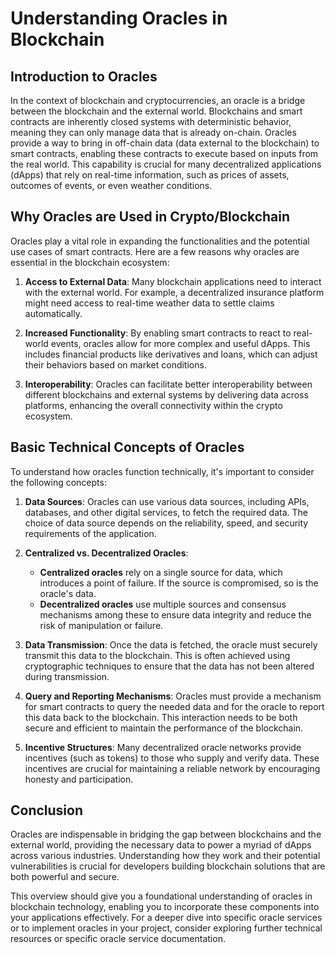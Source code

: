# Understanding Oracles in Blockchain

## Introduction to Oracles

In the context of blockchain and cryptocurrencies, an oracle is a bridge between the blockchain and the external world. Blockchains and smart contracts are inherently closed systems with deterministic behavior, meaning they can only manage data that is already on-chain. Oracles provide a way to bring in off-chain data (data external to the blockchain) to smart contracts, enabling these contracts to execute based on inputs from the real world. This capability is crucial for many decentralized applications (dApps) that rely on real-time information, such as prices of assets, outcomes of events, or even weather conditions.

## Why Oracles are Used in Crypto/Blockchain

Oracles play a vital role in expanding the functionalities and the potential use cases of smart contracts. Here are a few reasons why oracles are essential in the blockchain ecosystem:

1. **Access to External Data**: Many blockchain applications need to interact with the external world. For example, a decentralized insurance platform might need access to real-time weather data to settle claims automatically.

2. **Increased Functionality**: By enabling smart contracts to react to real-world events, oracles allow for more complex and useful dApps. This includes financial products like derivatives and loans, which can adjust their behaviors based on market conditions.

3. **Interoperability**: Oracles can facilitate better interoperability between different blockchains and external systems by delivering data across platforms, enhancing the overall connectivity within the crypto ecosystem.

## Basic Technical Concepts of Oracles

To understand how oracles function technically, it's important to consider the following concepts:

1. **Data Sources**: Oracles can use various data sources, including APIs, databases, and other digital services, to fetch the required data. The choice of data source depends on the reliability, speed, and security requirements of the application.

2. **Centralized vs. Decentralized Oracles**: 
   - **Centralized oracles** rely on a single source for data, which introduces a point of failure. If the source is compromised, so is the oracle's data.
   - **Decentralized oracles** use multiple sources and consensus mechanisms among these to ensure data integrity and reduce the risk of manipulation or failure.

3. **Data Transmission**: Once the data is fetched, the oracle must securely transmit this data to the blockchain. This is often achieved using cryptographic techniques to ensure that the data has not been altered during transmission.

4. **Query and Reporting Mechanisms**: Oracles must provide a mechanism for smart contracts to query the needed data and for the oracle to report this data back to the blockchain. This interaction needs to be both secure and efficient to maintain the performance of the blockchain.

5. **Incentive Structures**: Many decentralized oracle networks provide incentives (such as tokens) to those who supply and verify data. These incentives are crucial for maintaining a reliable network by encouraging honesty and participation.

## Conclusion

Oracles are indispensable in bridging the gap between blockchains and the external world, providing the necessary data to power a myriad of dApps across various industries. Understanding how they work and their potential vulnerabilities is crucial for developers building blockchain solutions that are both powerful and secure.

This overview should give you a foundational understanding of oracles in blockchain technology, enabling you to incorporate these components into your applications effectively. For a deeper dive into specific oracle services or to implement oracles in your project, consider exploring further technical resources or specific oracle service documentation.

